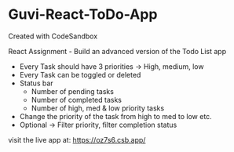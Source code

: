 # Guvi-React-ToDo-App
Created with CodeSandbox

React Assignment - Build an advanced version of the Todo List app

- Every Task should have 3 priorities → High, medium, low
- Every Task can be toggled or deleted
- Status bar
    - Number of pending tasks
    - Number of completed tasks
    - Number of high, med & low priority tasks
- Change the priority of the task from high to med to low etc.
- Optional → Filter priority, filter completion status

visit the live app at: https://oz7s6.csb.app/
